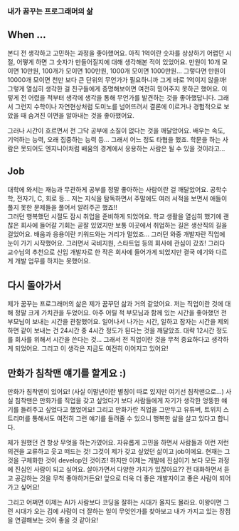 ### 내가 꿈꾸는 프로그래머의 삶

## When ...

본디 전 생각하고 고민하는 과정을 좋아했어요. 아직 1억이란 숫자를 상상하기 어렵던 시절, 어떻게 하면 그 숫자가 만들어질지에 대해 생각해본 적이 있었어요. 만원이 10개 모이면 10만원, 100개가 모이면 100만원, 1000개 모이면 1000만원... 그렇다면 만원이 10000개 모이면 천만 보다 큰 단위의 무언가가 필요하니까 그게 바로 1억이지 않을까! 그렇게 열심히 생각한 걸 친구들에게 증명해보이면 여전히 믿어주지 못하곤 했어요. 이렇게 전 어렸을 적부터 생각에 생각을 통해 무언가를 발견하는 것을 좋아했답니다. 그래서 그런지 수학이나 자연현상처럼 도미노를 넘어뜨려서 결론에 이르거나 경험적으로 보았을 때 숨겨진 이면을 알아내는 것을 좋아했어요.

그러나 시간이 흐르면서 전 그닥 공부에 소질이 없다는 것을 깨달았어요. 배우는 속도, 기억하는 능력, 오래 집중하는 능력 등... 그래서 어느 정도 타협을 했죠. 학문을 하는 사람은 못되어도 엔지니어처럼 배움의 경계에서 응용하는 사람은 될 수 있을 것이라고...

## Job

대학에 와서는 재능과 무관하게 공부를 정말 좋아하는 사람이란 걸 깨달았어요. 공학수학, 전자기, C, 회로 등... 저는 지식을 탐독하면서 주말에도 여러 서적을 보면서 애들이 풀지 못한 문제들을 풀어서 알려주곤 했죠!!  
그러던 행복했던 시절도 잠시 취업을 준비하게 되었어요. 학교 생활을 열심히 했기에 괜찮은 회사에 들어갈 기회는 곧잘 있었지만 보통 이곳에서 취업하는 길은 생산직의 길을 걸었어요. 배움과 응용이란 키워드와는 거리가 멀었죠... 그러던 와중 개발자란 직업에 눈이 가기 시작했어요. 그러면서 국비지원, 스타트업 등의 회사에 관심이 갔죠! 그러다 교수님의 추천으로 신입 개발자로 한 작은 회사에 들어가게 되었지만 결국 얘기와 다르게 개발 업무를 하지는 못했어요.

## 다시 돌아가서

제가 꿈꾸는 프로그래머의 삶은 제가 꿈꾸던 삶과 거의 같았어요. 저는 직업이란 것에 대해 정말 크게 가치관을 두었어요. 아주 어릴 적 부모님과 함께 있는 시간을 좋아했던 전 부모님이 보내는 시간을 관찰했어요. 일어나서 나가는 시간, 일하고 잠자는 시간을 제외하면 같이 보내는 건 24시간 중 4시간 정도가 된다는 것을 깨달았죠. 대략 12시간 정도를 회사를 위해서 시간을 쓴다는 것... 그래서 전 직업이란 것을 무척 중요하다고 생각하게 되었어요. 그리고 이 생각은 지금도 여전히 이어지고 있어요!

## 만화가 침착맨 얘기를 할게요 :)

만화가 침착맨이 있어요! (사실 이말년이란 별칭이 따로 있지만 여기선 침착맨으로...) 사실 침착맨은 만화가를 직업을 갖고 싶었다기 보다 사람들에게 자기가 생각한 엉뚱한 얘기를 들려주고 싶었다고 했었어요! 그리고 만화가란 직업을 그만두고 유튜버, 트위치 스트리머를 통해서도 여전히 그런 얘기를 들려줄 수 있으니 행복한 삶을 살고 있다고 합니다.

제가 원했던 건 항상 무엇을 하는가였어요. 자유롭게 고민을 하면서 사람들과 이런 저런 의견을 교류하고 웃고 떠드는 것! 그것이 제가 갖고 싶었던 삶이고 job이에요. 현재는 그것을 구체화한 것이 develop인 것이죠! 하지만 이제는 개발에 진심이기 보다 모든 과정에 진심인 사람이 되고 싶어요. 살아가면서 다양한 가치가 있잖아요?? 전 대화하면서 듣고 공감하는 것을 무척 좋아하거든요! 앞으로 더욱 더 좋은 개발자이고 좋은 사람이 되어가고 싶어요! 

그리고 어쩌면 이제는 AI가 사람보다 코딩을 잘하는 시대가 올지도 몰라요. 이왕이면 그런 시대가 오는 김에 사람이 더 잘하는 일이 무엇인가를 찾아보고 내가 가지고 있는 장점을 연결해보는 것이 좋을 것 같아요!
